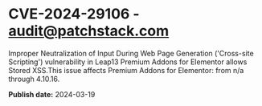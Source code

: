 # CVE-2024-29106 - audit@patchstack.com

Improper Neutralization of Input During Web Page Generation ('Cross-site Scripting') vulnerability in Leap13 Premium Addons for Elementor allows Stored XSS.This issue affects Premium Addons for Elementor: from n/a through 4.10.16.



**Publish date:** 2024-03-19
